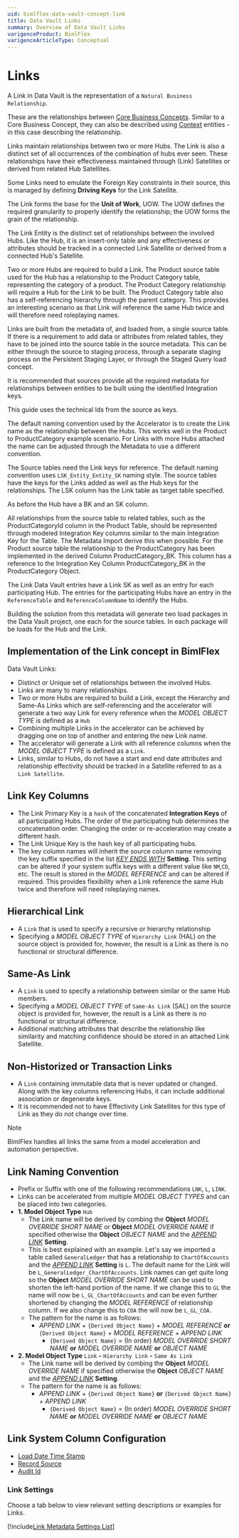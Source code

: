 ```yaml
---
uid: bimlflex-data-vault-concept-link
title: Data Vault Links
summary: Overview of Data Vault Links
varigenceProduct: BimlFlex
varigenceArticleType: Conceptual
---
```

# Links

A Link in Data Vault is the representation of a `Natural Business Relationship`. 

These are the relationships between [Core Business Concepts](xref:bimlflex-data-vault-concept-hub). Similar to a Core Business Concept, they can also be described using [Context](xref:bimlflex-data-vault-concept-satellite) entities - in this case describing the relationship.

Links maintain relationships between two or more Hubs. The Link is also a distinct set of all occurrences of the combination of hubs ever seen. These relationships have their effectiveness maintained through (Link) Satellites or derived from related Hub Satellites.

Some Links need to emulate the Foreign Key constraints in their source, this is managed by defining **Driving Keys** for the Link Satellite.

The Link forms the base for the **Unit of Work**, UOW. The UOW defines the required granularity to properly identify the relationship; the UOW forms the grain of the relationship.

The Link Entity is the distinct set of relationships between the involved Hubs. Like the Hub, it is an insert-only table and any effectiveness or attributes should be tracked in a connected Link Satellite or derived from a connected Hub's Satellite.

Two or more Hubs are required to build a Link. The Product source table used for the Hub has a relationship to the Product Category table, representing the category of a product. The Product Category relationship will require a Hub for the Link to be built. The Product Category table also has a self-referencing hierarchy through the parent category. This provides an interesting scenario as that Link will reference the same Hub twice and will therefore need roleplaying names.

Links are built from the metadata of, and loaded from, a single source table. If there is a requirement to add data or attributes from related tables, they have to be joined into the source table in the source metadata. This can be either through the source to staging process, through a separate staging process on the Persistent Staging Layer, or through the Staged Query load concept.

It is recommended that sources provide all the required metadata for relationships between entities to be built using the identified Integration keys.

This guide uses the technical Ids from the source as keys.

The default naming convention used by the Accelerator is to create the Link name as the relationship between the Hubs. This works well in the Product to ProductCategory example scenario. For Links with more Hubs attached the name can be adjusted through the Metadata to use a different convention.

The Source tables need the Link keys for reference. The default naming convention uses `LSK_Entity_Entity_SK` naming style. The source tables have the keys for the Links added as well as the Hub keys for the relationships. The LSK column has the Link table as target table specified.

As before the Hub have a BK and an SK column.

All relationships from the source table to related tables, such as the ProductCategoryId column in the Product Table, should be represented through modeled Integration Key columns similar to the main Integration Key for the Table. The Metadata Import derive this when possible. For the Product source table the relationship to the ProductCategory has been implemented in the derived Column ProductCategory_BK. This column has a reference to the Integration Key Column ProductCategory_BK in the ProductCategory Object.

The Link Data Vault entries have a Link SK as well as an entry for each participating Hub. The entries for the participating Hubs have an entry in the `ReferenceTable` and `ReferenceColumnName` to identify the Hubs.

Building the solution from this metadata will generate two load packages in the Data Vault project, one each for the source tables. In each package will be loads for the Hub and the Link.

## Implementation of the Link concept in BimlFlex

Data Vault Links:

* Distinct or Unique set of relationships between the involved Hubs.
* Links are many to many relationships.
* Two or more Hubs are required to build a Link, except the Hierarchy and Same-As Links which are self-referencing and the accelerator will generate a two way Link for every reference when the *MODEL OBJECT TYPE* is defined as a `Hub`
* Combining multiple Links in the accelerator can be achieved by dragging one on top of another and entering the new Link name.
* The accelerator will generate a Link with all reference columns when the *MODEL OBJECT TYPE* is defined as a `Link`.
* Links, similar to Hubs, do not have a start and end date attributes and relationship effectivity should be tracked in a Satellite referred to as a `Link Satellite`.

## Link Key Columns

* The Link Primary Key is a `hash` of the concatenated **Integration Keys** of all participating Hubs.
  The order of the participating hub determines the concatenation order.
  Changing the order or re-acceleration may create a different hash.
* The Link Unique Key is the hash key of all participating hubs.
* The key column names will inherit the source column name removing the key suffix specified in the list [*KEY ENDS WITH*](xref:bimlflex-app-reference-documentation-settings-index) **Setting**.
  This setting can be altered if your system suffix keys with a different value like `NM`,`CD`, etc.
  The result is stored in the *MODEL REFERENCE* and can be altered if required.
  This provides flexibility when a Link reference the same Hub twice and therefore will need roleplaying names.

## Hierarchical Link

* A `Link` that is used to specify a recursive or hierarchy relationship
* Specifying a *MODEL OBJECT TYPE* of `Hierarchy Link` (HAL) on the source object is provided for, however, the result is a Link as there is no functional or structural difference.

## Same-As Link

* A `Link` is used to specify a relationship between similar or the same Hub members.
* Specifying a *MODEL OBJECT TYPE* of `Same-As Link` (SAL) on the source object is provided for, however, the result is a Link as there is no functional or structural difference.
* Additional matching attributes that describe the relationship like similarity and matching confidence should be stored in an attached Link Satellite.

## Non-Historized or Transaction Links

* A `Link` containing immutable data that is never updated or changed.
  Along with the key columns referencing Hubs, it can include additional association or degenerate keys.
* It is recommended not to have Effectivity Link Satellites for this type of Link as they do not change over time.

> [!NOTE]
> BimlFlex handles all links the same from a model acceleration and automation perspective.

## Link Naming Convention

* Prefix or Suffix with one of the following recommendations `LNK`, `L`, `LINK`.
* Links can be accelerated from multiple *MODEL OBJECT TYPES* and can be placed into two categories.
* **1. Model Object Type** `Hub`
  * The Link name will be derived by combing the **Object** *MODEL OVERRIDE SHORT NAME* or **Object** *MODEL OVERRIDE NAME* if specified otherwise the **Object** *OBJECT NAME* and the [*APPEND LINK*](xref:bimlflex-app-reference-documentation-settings-index) **Setting**.
  * This is best explained with an example.
    Let's say we imported a table called `GeneralLedger` that has a relationship to `ChartOfAccounts` and the [*APPEND LINK*](xref:bimlflex-app-reference-documentation-settings-index) **Setting** is `L`.
    The default name for the Link will be `L_GeneralLedger_ChartOfAccounts`.
    Link names can get quite long so the **Object** *MODEL OVERRIDE SHORT NAME* can be used to shorten the left-hand portion of the name.
    If we change this to `GL` the name will now be `L_GL_ChartOfAccounts` and can be even further shortened by changing the *MODEL REFERENCE* of relationship column.
    If we also change this to `COA` the will now be `L_GL_COA`.
  * The pattern for the name is as follows:
    * *APPEND LINK* + `{Derived Object Name}` + *MODEL REFERENCE* **or** `{Derived Object Name}` + *MODEL REFERENCE* + *APPEND LINK*
      * `{Derived Object Name}` = (In order) *MODEL OVERRIDE SHORT NAME* **or** *MODEL OVERRIDE NAME* **or** *OBJECT NAME*
* **2. Model Object Type** `Link` **-** `Hierarchy Link` **-** `Same As Link`
  * The Link name will be derived by combing the **Object** *MODEL OVERRIDE NAME* if specified otherwise the **Object** *OBJECT NAME* and the [*APPEND LINK*](xref:bimlflex-app-reference-documentation-settings-index) **Setting**.
  * The pattern for the name is as follows:
    * *APPEND LINK* + `{Derived Object Name}` **or** `{Derived Object Name}` + *APPEND LINK*
      * `{Derived Object Name}` = (In order) *MODEL OVERRIDE SHORT NAME* **or** *MODEL OVERRIDE NAME* **or** *OBJECT NAME*

## Link System Column Configuration

* [Load Date Time Stamp](xref:bimlflex-data-vault-best-practices#load-date-time-stamp)
* [Record Source](xref:bimlflex-data-vault-best-practices#record-source)
* [Audit Id](xref:bimlflex-data-vault-best-practices#audit-id)

### Link Settings

Choose a tab below to view relevant setting descriptions or examples for Links.

[!include[Link Metadata Settings List](_settings_link.md)]